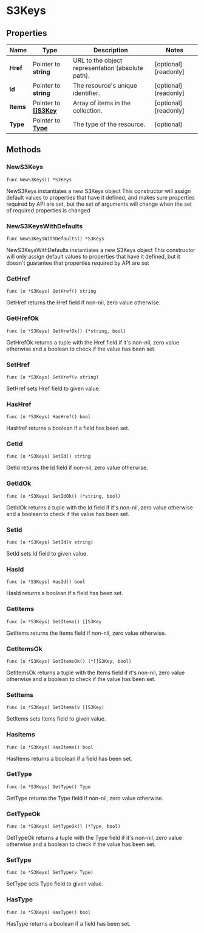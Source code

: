# S3Keys

## Properties

|Name | Type | Description | Notes|
|------------ | ------------- | ------------- | -------------|
|**Href** | Pointer to **string** | URL to the object representation (absolute path). | [optional] [readonly] |
|**Id** | Pointer to **string** | The resource&#39;s unique identifier. | [optional] [readonly] |
|**Items** | Pointer to [**[]S3Key**](S3Key.md) | Array of items in the collection. | [optional] [readonly] |
|**Type** | Pointer to [**Type**](Type.md) | The type of the resource. | [optional] |

## Methods

### NewS3Keys

`func NewS3Keys() *S3Keys`

NewS3Keys instantiates a new S3Keys object
This constructor will assign default values to properties that have it defined,
and makes sure properties required by API are set, but the set of arguments
will change when the set of required properties is changed

### NewS3KeysWithDefaults

`func NewS3KeysWithDefaults() *S3Keys`

NewS3KeysWithDefaults instantiates a new S3Keys object
This constructor will only assign default values to properties that have it defined,
but it doesn't guarantee that properties required by API are set

### GetHref

`func (o *S3Keys) GetHref() string`

GetHref returns the Href field if non-nil, zero value otherwise.

### GetHrefOk

`func (o *S3Keys) GetHrefOk() (*string, bool)`

GetHrefOk returns a tuple with the Href field if it's non-nil, zero value otherwise
and a boolean to check if the value has been set.

### SetHref

`func (o *S3Keys) SetHref(v string)`

SetHref sets Href field to given value.

### HasHref

`func (o *S3Keys) HasHref() bool`

HasHref returns a boolean if a field has been set.

### GetId

`func (o *S3Keys) GetId() string`

GetId returns the Id field if non-nil, zero value otherwise.

### GetIdOk

`func (o *S3Keys) GetIdOk() (*string, bool)`

GetIdOk returns a tuple with the Id field if it's non-nil, zero value otherwise
and a boolean to check if the value has been set.

### SetId

`func (o *S3Keys) SetId(v string)`

SetId sets Id field to given value.

### HasId

`func (o *S3Keys) HasId() bool`

HasId returns a boolean if a field has been set.

### GetItems

`func (o *S3Keys) GetItems() []S3Key`

GetItems returns the Items field if non-nil, zero value otherwise.

### GetItemsOk

`func (o *S3Keys) GetItemsOk() (*[]S3Key, bool)`

GetItemsOk returns a tuple with the Items field if it's non-nil, zero value otherwise
and a boolean to check if the value has been set.

### SetItems

`func (o *S3Keys) SetItems(v []S3Key)`

SetItems sets Items field to given value.

### HasItems

`func (o *S3Keys) HasItems() bool`

HasItems returns a boolean if a field has been set.

### GetType

`func (o *S3Keys) GetType() Type`

GetType returns the Type field if non-nil, zero value otherwise.

### GetTypeOk

`func (o *S3Keys) GetTypeOk() (*Type, bool)`

GetTypeOk returns a tuple with the Type field if it's non-nil, zero value otherwise
and a boolean to check if the value has been set.

### SetType

`func (o *S3Keys) SetType(v Type)`

SetType sets Type field to given value.

### HasType

`func (o *S3Keys) HasType() bool`

HasType returns a boolean if a field has been set.




